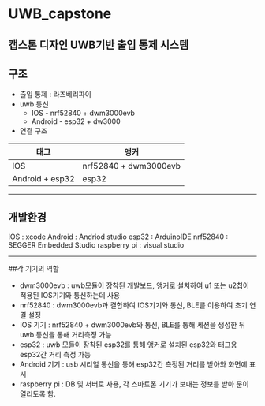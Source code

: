 # UWB_capstone

캡스톤 디자인
UWB기반 출입 통제 시스템
---
## 구조
* 출입 통제 : 라즈베리파이
* uwb 통신
    * IOS - nrf52840 + dwm3000evb
    * Android - esp32 + dw3000
* 연결 구조

| 태그 | 앵커 |
|------|------|
| IOS | nrf52840 + dwm3000evb |
| Android + esp32 | esp32 |


---
## 개발환경
IOS : xcode
Android : Andriod studio
esp32 : ArduinoIDE
nrf52840 : SEGGER Embedded Studio
raspberry pi : visual studio

---
##각 기기의 역할
* dwm3000evb : uwb모듈이 장착된 개발보드, 앵커로 설치하여 u1 또는 u2칩이 적용된 IOS기기와 통신하는데 사용
* nrf52840 : dwm3000evb과 결합하여 IOS기기와 통신, BLE를 이용하여 초기 연결 설정
* IOS 기기 : nrf52840 + dwm3000evb와 통신, BLE를 통해 세션을 생성한 뒤 uwb 통신을 통해 거리측정 가능
* esp32 : uwb 모듈이 장착된 esp32를 통해 앵커로 설치된 esp32와 태그용 esp32간 거리 측정 가능
* Android 기기 : usb 시리얼 통신을 통해 esp32간 측정된 거리를 받아와 화면에 표시
* raspberry pi : DB 및 서버로 사용, 각 스마트폰 기기가 보내는 정보를 받아 문이 열리도록 함.
